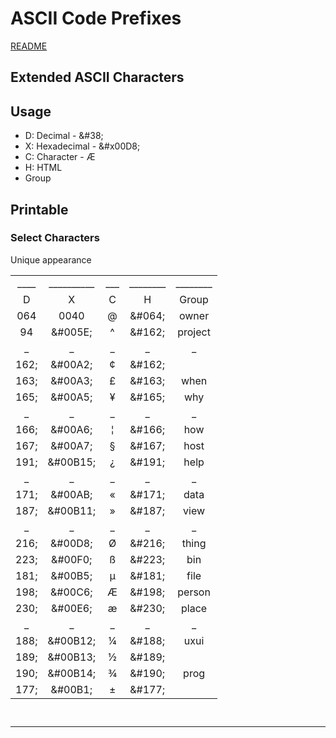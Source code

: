 [ this is a comment. ]::

<link href="styles.css" rel="stylesheet"></link>

# ASCII Code Prefixes

[README](README.md)

## Extended ASCII Characters

## Usage

- D: Decimal - \&#38; 
- X: Hexadecimal - \&#x00D8; 
- C: Character - Æ
- H: HTML
- Group

## Printable

### Select Characters

Unique appearance

|   |  |  |   |  |
|:---:|:---:|:---:|:---:|:---:|
| ____ | __________ | ___ | ________ | ________ |
| D | X | C | H | Group |
| 064  | 0040  |  @ | \&#064; | owner |
| 94  | \&#005E; | ^ | \&#162; | project |
| _ | _ | _ | _ | _ |
| 162; | \&#00A2; | ¢ | \&#162; | |
| 163; | \&#00A3; | £ | \&#163; | when |
| 165; | \&#00A5; | ¥ | \&#165; | why |
| _ | _ | _ | _ | _ |
| 166; | \&#00A6; | ¦ | \&#166; | how |
| 167; | \&#00A7; | § | \&#167; | host |
| 191; | \&#00B15; | ¿ | \&#191; | help |
| _ | _ | _ | _ | _ |
| 171; | \&#00AB; | « | \&#171; | data |
| 187; | \&#00B11; | » | \&#187; | view |
| _ | _ | _ | _ | _ |
| 216; | \&#00D8; | Ø | \&#216; | thing |
| 223; | \&#00F0; | ß | \&#223; | bin |
| 181; | \&#00B5; | µ | \&#181; | file |
| 198; | \&#00C6; | Æ | \&#198; | person |
| 230; | \&#00E6; | æ | \&#230; | place |
| _ | _ | _ | _ | _ |
| 188; | \&#00B12; | ¼ | \&#188; | uxui |
| 189; | \&#00B13; | ½ | \&#189; | |
| 190; | \&#00B14; | ¾ | \&#190; | prog |
| 177; | \&#00B1; | ± | \&#177; | |

` `

***

` `
